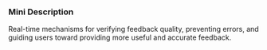 ### Mini Description

Real-time mechanisms for verifying feedback quality, preventing errors, and guiding users toward providing more useful and accurate feedback.
